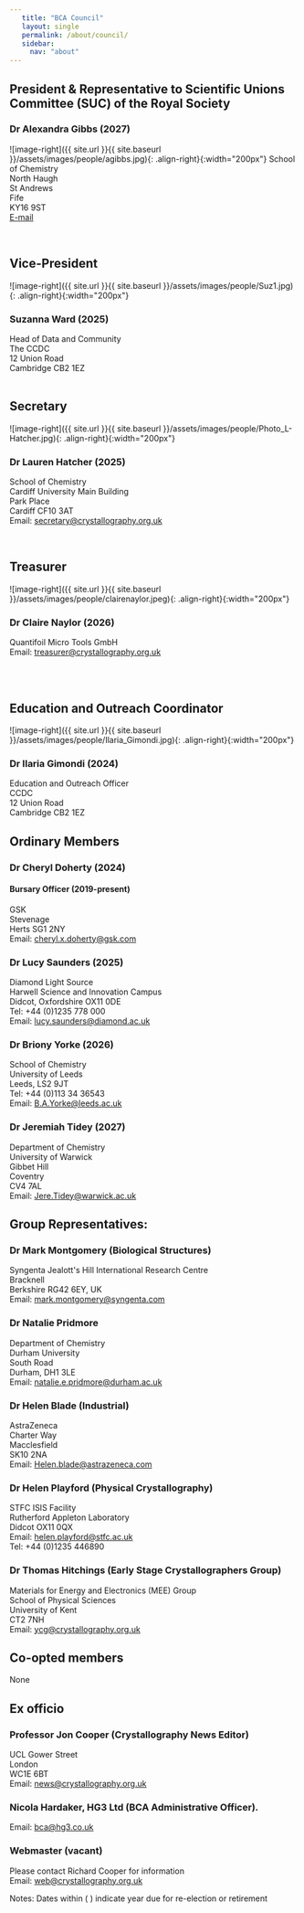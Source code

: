 ```yaml
---
   title: "BCA Council"
   layout: single
   permalink: /about/council/
   sidebar:
     nav: "about"
---
```


## President & Representative to Scientific Unions Committee (SUC) of the Royal Society
### Dr Alexandra Gibbs (2027)
![image-right]({{ site.url }}{{ site.baseurl }}/assets/images/people/agibbs.jpg){: .align-right}{:width="200px"}
School of Chemistry  
North Haugh  
St Andrews  
Fife  
KY16 9ST  
[E-mail](mailto:president@crystallography.org.uk)  

 <br>
 
## Vice-President
![image-right]({{ site.url }}{{ site.baseurl }}/assets/images/people/Suz1.jpg){: .align-right}{:width="200px"}
### Suzanna Ward (2025)  
Head of Data and Community   
The CCDC  
12 Union Road  
Cambridge CB2 1EZ  
<br>

## Secretary
![image-right]({{ site.url }}{{ site.baseurl }}/assets/images/people/Photo_L-Hatcher.jpg){: .align-right}{:width="200px"}
### Dr Lauren Hatcher (2025)  
School of Chemistry  
Cardiff University Main Building  
Park Place  
Cardiff CF10 3AT  
Email: secretary@crystallography.org.uk  

<br>

## Treasurer
![image-right]({{ site.url }}{{ site.baseurl }}/assets/images/people/clairenaylor.jpeg){: .align-right}{:width="200px"}
### Dr Claire Naylor (2026)
Quantifoil Micro Tools GmbH  
Email: treasurer@crystallography.org.uk

<br>
<br>

## Education and Outreach Coordinator
![image-right]({{ site.url }}{{ site.baseurl }}/assets/images/people/Ilaria_Gimondi.jpg){: .align-right}{:width="200px"}
### Dr Ilaria Gimondi (2024)  
Education and Outreach Officer  
CCDC  
12 Union Road  
Cambridge CB2 1EZ  

## Ordinary Members

### Dr Cheryl Doherty (2024) 
#### Bursary Officer (2019-present)
GSK  
Stevenage  
Herts SG1 2NY  
Email: cheryl.x.doherty@gsk.com

### Dr Lucy Saunders (2025)
Diamond Light Source  
Harwell Science and Innovation Campus  
Didcot, Oxfordshire OX11 0DE  
Tel: +44 (0)1235 778 000  
Email: lucy.saunders@diamond.ac.uk
 
### Dr Briony Yorke (2026)
School of Chemistry  
University of Leeds  
Leeds, LS2 9JT  
Tel: +44 (0)113 34 36543  
Email: B.A.Yorke@leeds.ac.uk  

### Dr Jeremiah Tidey (2027)
Department of Chemistry  
University of Warwick  
Gibbet Hill  
Coventry  
CV4 7AL  
Email: Jere.Tidey@warwick.ac.uk
 
## Group Representatives:

### Dr Mark Montgomery (Biological Structures)
Syngenta Jealott's Hill International Research Centre  
Bracknell  
Berkshire RG42 6EY, UK  
Email: mark.montgomery@syngenta.com
 
### Dr Natalie Pridmore 
Department of Chemistry  
Durham University  
South Road  
Durham, DH1 3LE  
Email: natalie.e.pridmore@durham.ac.uk
 
### Dr Helen Blade (Industrial)
AstraZeneca  
Charter Way  
Macclesfield   
SK10 2NA  
Email: Helen.blade@astrazeneca.com

 
### Dr Helen Playford (Physical Crystallography)
STFC ISIS Facility  
Rutherford Appleton Laboratory  
Didcot OX11 0QX  
Email: helen.playford@stfc.ac.uk  
Tel: +44 (0)1235 446890
 
### Dr Thomas Hitchings (Early Stage Crystallographers Group)
Materials for Energy and Electronics (MEE) Group  
School of Physical Sciences  
University of Kent  
CT2 7NH  
Email: ycg@crystallography.org.uk  
 

## Co-opted members

None


 
## Ex officio
### Professor Jon Cooper (Crystallography News Editor)
UCL 
Gower Street  
London  
WC1E 6BT  
Email: news@crystallography.org.uk

### Nicola Hardaker, HG3 Ltd (BCA Administrative Officer).
Email: bca@hg3.co.uk

### Webmaster (vacant)
Please contact Richard Cooper for information  
Email: web@crystallography.org.uk  

Notes: Dates within ( ) indicate year due for re-election or retirement

